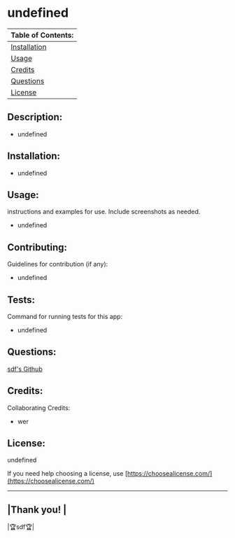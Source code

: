 # undefined

  |      Table of Contents:       |
  |-------------------------------|
  | [Installation](#installation) |
  |        [Usage](#usage)        |
  |     [Credits](#credits)       |
  |    [Questions](#questions)    |
  |     [License](#license)       |
  
  ## Description:
   - undefined
  
  ## Installation:
   - undefined
  
  
  ## Usage: 
   instructions and examples for use. Include screenshots as needed. 
   - undefined
  
  
  ## Contributing:
   Guidelines for contribution (if any):
   - undefined  
  
  
  ## Tests:
  Command for running tests for this app:
  - undefined
  
  
  ## Questions:
  [sdf's Github](https://github.com/sdf/)
  
  
  ## Credits:
   Collaborating Credits:
   - wer
  
  ## License:
  undefined
  
  If you need help choosing a license, use [https://choosealicense.com/](https://choosealicense.com/)
  
  ---
  
  |Thank you!         |
  --------------------
  |🏆sdf🏆|
  